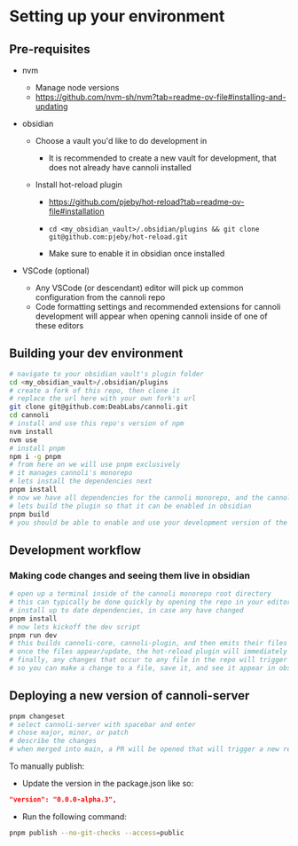 # Setting up your environment

## Pre-requisites

- nvm
  - Manage node versions
  - <https://github.com/nvm-sh/nvm?tab=readme-ov-file#installing-and-updating>
- obsidian

  - Choose a vault you'd like to do development in
    - It is recommended to create a new vault for development, that does not already have cannoli installed
  - Install hot-reload plugin

    - <https://github.com/pjeby/hot-reload?tab=readme-ov-file#installation>

    - `cd <my_obsidian_vault>/.obsidian/plugins && git clone git@github.com:pjeby/hot-reload.git`

    - Make sure to enable it in obsidian once installed

- VSCode (optional)
  - Any VSCode (or descendant) editor will pick up common configuration from the cannoli repo
  - Code formatting settings and recommended extensions for cannoli development will appear when opening cannoli inside of one of these editors

## Building your dev environment

```bash
# navigate to your obsidian vault's plugin folder
cd <my_obsidian_vault>/.obsidian/plugins
# create a fork of this repo, then clone it
# replace the url here with your own fork's url
git clone git@github.com:DeabLabs/cannoli.git
cd cannoli
# install and use this repo's version of npm
nvm install
nvm use
# install pnpm
npm i -g pnpm
# from here on we will use pnpm exclusively
# it manages cannoli's monorepo
# lets install the dependencies next
pnpm install
# now we have all dependencies for the cannoli monorepo, and the cannoli-core and cannoli-plugin packages
# lets build the plugin so that it can be enabled in obsidian
pnpm build
# you should be able to enable and use your development version of the plugin in obsidian now!
```

## Development workflow

### Making code changes and seeing them live in obsidian

```bash
# open up a terminal inside of the cannoli monorepo root directory
# this can typically be done quickly by opening the repo in your editor and then opening a terminal
# install up to date dependencies, in case any have changed
pnpm install
# now lets kickoff the dev script
pnpm run dev
# this builds cannoli-core, cannoli-plugin, and then emits their files in the root of the monorepo
# once the files appear/update, the hot-reload plugin will immediately refresh the cannoli plugin within obsidian
# finally, any changes that occur to any file in the repo will trigger an automatic rebuild as long as the dev command continues to run
# so you can make a change to a file, save it, and see it appear in obsidian in typically less than one second
```

## Deploying a new version of cannoli-server

```bash
pnpm changeset
# select cannoli-server with spacebar and enter
# chose major, minor, or patch
# describe the changes
# when merged into main, a PR will be opened that will trigger a new release of cannoli-server when merged
```

To manually publish:

- Update the version in the package.json like so:

```json
"version": "0.0.0-alpha.3",
```

- Run the following command:

```bash
pnpm publish --no-git-checks --access=public
```
